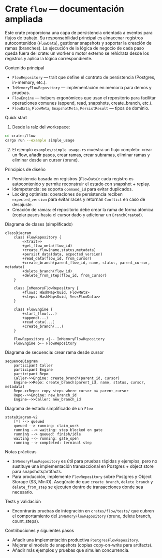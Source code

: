 # Crate `flow` — documentación ampliada

Este crate proporciona una capa de persistencia orientada a eventos para
flujos de trabajo. Su responsabilidad principal es almacenar registros
autocontenidos (`FlowData`), gestionar snapshots y soportar la creación
de ramas (branches). La ejecución de la lógica de negocio de cada paso
queda fuera del crate: un worker o motor externo se rehidrata desde los
registros y aplica la lógica correspondiente.

Contenido principal

- `FlowRepository` — trait que define el contrato de persistencia (Postgres,
  in-memory, etc.).
- `InMemoryFlowRepository` — implementación en memoria para demos y pruebas.
- `FlowEngine` — helpers ergonómicos que usan el repositorio para facilitar
  operaciones comunes (append, read, snapshots, create_branch, etc.).
- `FlowData`, `FlowMeta`, `SnapshotMeta`, `PersistResult` — tipos de dominio.

Quick start

1. Desde la raíz del workspace:

```bash
cd crates/flow
cargo run --example simple_usage
```

2. El ejemplo `examples/simple_usage.rs` muestra un flujo completo:
   crear un flow, añadir pasos, crear ramas, crear subramas, eliminar
   ramas y eliminar desde un cursor (prune).

Principios de diseño

- Persistencia basada en registros (`FlowData`): cada registro es
  autocontenido y permite reconstruir el estado con snapshot + replay.
- Idempotencia: se soporta `command_id` para evitar duplicados.
- Locking optimista: operaciones de persistencia reciben `expected_version`
  para evitar races y retornan `Conflict` en caso de desajuste.
- Creación de ramas: el repositorio debe crear la rama de forma atómica
  (copiar pasos hasta el cursor dado y adicionar un `BranchCreated`).

Diagrama de clases (simplificado)

```mermaid
classDiagram
    class FlowRepository {
        <<trait>>
        +get_flow_meta(flow_id)
        +create_flow(name,status,metadata)
        +persist_data(data, expected_version)
        +read_data(flow_id, from_cursor)
        +create_branch(parent_flow_id, name, status, parent_cursor, metadata)
        +delete_branch(flow_id)
        +delete_from_step(flow_id, from_cursor)
    }

    class InMemoryFlowRepository {
        +flows: HashMap<Uuid, FlowMeta>
        +steps: HashMap<Uuid, Vec<FlowData>>
    }

    class FlowEngine {
        +start_flow(...)
        +append(...)
        +read_data(...)
        +create_branch(...)
    }

    FlowRepository <|-- InMemoryFlowRepository
    FlowEngine o-- FlowRepository
```

Diagrama de secuencia: crear rama desde cursor

```mermaid
sequenceDiagram
    participant Caller
    participant Engine
    participant Repo
    Caller->>Engine: create_branch(parent_id, cursor)
    Engine->>Repo: create_branch(parent_id, name, status, cursor, metadata)
    Repo->>Repo: copy steps where cursor <= parent_cursor
    Repo-->>Engine: new_branch_id
    Engine-->>Caller: new_branch_id
```

Diagrama de estado simplificado de un `Flow`

```mermaid
stateDiagram-v2
    [*] --> queued
    queued --> running: claim_work
    running --> waiting: step blocked on gate
    running --> queued: finish/idle
    waiting --> running: gate_open
    running --> completed: terminal step
```

Notas prácticas

- `InMemoryFlowRepository` es útil para pruebas rápidas y ejemplos, pero
  no sustituye una implementación transaccional en Postgres + object store
  para snapshots/artifacts.
- Para producción, implemente `FlowRepository` sobre Postgres y Object
  Storage (S3, MinIO). Asegúrate de que `create_branch`, `delete_branch`
  y `delete_from_step` se ejecuten dentro de transacciones donde sea
  necesario.

Tests y validación

- Encontrarás pruebas de integración en `crates/flow/tests/` que cubren
  el comportamiento del `InMemoryFlowRepository` (prune, delete branch,
  count_steps).

Contribuciones y siguientes pasos

- Añadir una implementación productiva `PostgresFlowRepository`.
- Mejorar el modelo de snapshots (copias copy-on-write para artifacts).
- Añadir más ejemplos y pruebas que simulen concurrencia.

